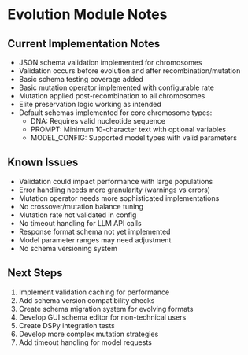 # Evolution Module Notes

## Current Implementation Notes

- JSON schema validation implemented for chromosomes
- Validation occurs before evolution and after recombination/mutation
- Basic schema testing coverage added
- Basic mutation operator implemented with configurable rate  
- Mutation applied post-recombination to all chromosomes
- Elite preservation logic working as intended
- Default schemas implemented for core chromosome types:
  - DNA: Requires valid nucleotide sequence
  - PROMPT: Minimum 10-character text with optional variables
  - MODEL_CONFIG: Supported model types with valid parameters

## Known Issues

- Validation could impact performance with large populations
- Error handling needs more granularity (warnings vs errors)
- Mutation operator needs more sophisticated implementations
- No crossover/mutation balance tuning
- Mutation rate not validated in config
- No timeout handling for LLM API calls
- Response format schema not yet implemented
- Model parameter ranges may need adjustment
- No schema versioning system

## Next Steps

1. Implement validation caching for performance
2. Add schema version compatibility checks
3. Create schema migration system for evolving formats
4. Develop GUI schema editor for non-technical users
5. Create DSPy integration tests
6. Develop more complex mutation strategies
7. Add timeout handling for model requests
